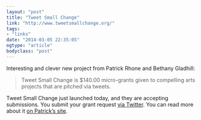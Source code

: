 ```yaml
---
layout: "post"
title: "Tweet Small Change"
link: "http://www.tweetsmallchange.org/"
tags: 
- "links"
date: "2014-03-05 22:35:05"
ogtype: "article"
bodyclass: "post"
---
```


Interesting and clever new project from Patrick Rhone and Bethany Gladhill:

> Tweet Small Change is $140.00 micro-grants given to compelling arts projects that are pitched via tweets.

Tweet Small Change just launched today, and they are accepting submissions. You submit your grant request [via Twitter](https://twitter.com/achangetweet). You can read more about it [on Patrick’s site](http://patrickrhone.com/2014/03/04/announcing-tweet-small-change/).